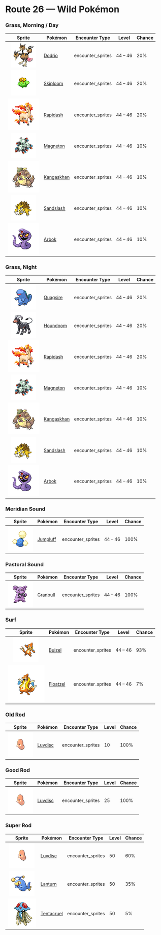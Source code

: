 # Route 26 — Wild Pokémon

### Grass, Morning / Day

| Sprite | Pokémon | Encounter Type | Level | Chance |
|:------:|---------|:--------------:|-------|--------|
| ![Dodrio](../../assets/sprites/dodrio/front.gif "Dodrio: If one of the heads gets to eat, the others will be satisfied, too, and they will stop squabbling.") | [Dodrio](../../pokemon/dodrio.md) | encounter_sprites| 44 – 46 | 20% |
| ![Skiploom](../../assets/sprites/skiploom/front.gif "Skiploom: It spreads its petals to absorb sunlight. It also floats in the air to get closer to the sun.") | [Skiploom](../../pokemon/skiploom.md) | encounter_sprites| 44 – 46 | 20% |
| ![Rapidash](../../assets/sprites/rapidash/front.gif "Rapidash: With incredible acceleration, it reaches its top speed of 150 mph after running just 10 steps.") | [Rapidash](../../pokemon/rapidash.md) | encounter_sprites| 44 – 46 | 20% |
| ![Magneton](../../assets/sprites/magneton/front.gif "Magneton: The MAGNEMITE are united by a magnetism so powerful, it dries all moisture in its vicinity.") | [Magneton](../../pokemon/magneton.md) | encounter_sprites| 44 – 46 | 10% |
| ![Kangaskhan](../../assets/sprites/kangaskhan/front.gif "Kangaskhan: To protect its young, it will never give up during battle, no matter how badly wounded it is.") | [Kangaskhan](../../pokemon/kangaskhan.md) | encounter_sprites| 44 – 46 | 10% |
| ![Sandslash](../../assets/sprites/sandslash/front.gif "Sandslash: If it digs at an incredible pace, it may snap off its spikes and claws. They grow back in a day.") | [Sandslash](../../pokemon/sandslash.md) | encounter_sprites| 44 – 46 | 10% |
| ![Arbok](../../assets/sprites/arbok/front.gif "Arbok: With a very vengeful nature, it won’t give up the chase, no matter how far, once it targets its prey.") | [Arbok](../../pokemon/arbok.md) | encounter_sprites| 44 – 46 | 10% |

### Grass, Night

| Sprite | Pokémon | Encounter Type | Level | Chance |
|:------:|---------|:--------------:|-------|--------|
| ![Quagsire](../../assets/sprites/quagsire/front.gif "Quagsire: Due to its relaxed and carefree attitude, it often bumps its head on boulders and boat hulls as it swims.") | [Quagsire](../../pokemon/quagsire.md) | encounter_sprites| 44 – 46 | 20% |
| ![Houndoom](../../assets/sprites/houndoom/front.gif "Houndoom: Upon hearing its eerie howls, other Pokémon get the shivers and head straight back to their nests.") | [Houndoom](../../pokemon/houndoom.md) | encounter_sprites| 44 – 46 | 20% |
| ![Rapidash](../../assets/sprites/rapidash/front.gif "Rapidash: With incredible acceleration, it reaches its top speed of 150 mph after running just 10 steps.") | [Rapidash](../../pokemon/rapidash.md) | encounter_sprites| 44 – 46 | 20% |
| ![Magneton](../../assets/sprites/magneton/front.gif "Magneton: The MAGNEMITE are united by a magnetism so powerful, it dries all moisture in its vicinity.") | [Magneton](../../pokemon/magneton.md) | encounter_sprites| 44 – 46 | 10% |
| ![Kangaskhan](../../assets/sprites/kangaskhan/front.gif "Kangaskhan: To protect its young, it will never give up during battle, no matter how badly wounded it is.") | [Kangaskhan](../../pokemon/kangaskhan.md) | encounter_sprites| 44 – 46 | 10% |
| ![Sandslash](../../assets/sprites/sandslash/front.gif "Sandslash: If it digs at an incredible pace, it may snap off its spikes and claws. They grow back in a day.") | [Sandslash](../../pokemon/sandslash.md) | encounter_sprites| 44 – 46 | 10% |
| ![Arbok](../../assets/sprites/arbok/front.gif "Arbok: With a very vengeful nature, it won’t give up the chase, no matter how far, once it targets its prey.") | [Arbok](../../pokemon/arbok.md) | encounter_sprites| 44 – 46 | 10% |

### Meridian Sound

| Sprite | Pokémon | Encounter Type | Level | Chance |
|:------:|---------|:--------------:|-------|--------|
| ![Jumpluff](../../assets/sprites/jumpluff/front.gif "Jumpluff: Drifts on seasonal winds and spreads its cotton-like spores all over the world to make more offspring.") | [Jumpluff](../../pokemon/jumpluff.md) | encounter_sprites| 44 – 46 | 100% |

### Pastoral Sound

| Sprite | Pokémon | Encounter Type | Level | Chance |
|:------:|---------|:--------------:|-------|--------|
| ![Granbull](../../assets/sprites/granbull/front.gif "Granbull: Because its fangs are too heavy, it always keeps its head tilted down. However, its bite is powerful.") | [Granbull](../../pokemon/granbull.md) | encounter_sprites| 44 – 46 | 100% |

### Surf

| Sprite | Pokémon | Encounter Type | Level | Chance |
|:------:|---------|:--------------:|-------|--------|
| ![Buizel](../../assets/sprites/buizel/front.gif "Buizel: It inflates its flotation sac, keeping its face above water in order to watch for prey movement.") | [Buizel](../../pokemon/buizel.md) | encounter_sprites| 44 – 46 | 93% |
| ![Floatzel](../../assets/sprites/floatzel/front.gif "Floatzel: With its flotation sac inflated, it can carry people on its back. It deflates the sac before it dives.") | [Floatzel](../../pokemon/floatzel.md) | encounter_sprites| 44 – 46 | 7% |

### Old Rod

| Sprite | Pokémon | Encounter Type | Level | Chance |
|:------:|---------|:--------------:|-------|--------|
| ![Luvdisc](../../assets/sprites/luvdisc/front.gif "Luvdisc: Its heart-shaped body makes it popular. In some places, you would give a LUVDISC to someone you love.") | [Luvdisc](../../pokemon/luvdisc.md) | encounter_sprites| 10 | 100% |

### Good Rod

| Sprite | Pokémon | Encounter Type | Level | Chance |
|:------:|---------|:--------------:|-------|--------|
| ![Luvdisc](../../assets/sprites/luvdisc/front.gif "Luvdisc: Its heart-shaped body makes it popular. In some places, you would give a LUVDISC to someone you love.") | [Luvdisc](../../pokemon/luvdisc.md) | encounter_sprites| 25 | 100% |

### Super Rod

| Sprite | Pokémon | Encounter Type | Level | Chance |
|:------:|---------|:--------------:|-------|--------|
| ![Luvdisc](../../assets/sprites/luvdisc/front.gif "Luvdisc: Its heart-shaped body makes it popular. In some places, you would give a LUVDISC to someone you love.") | [Luvdisc](../../pokemon/luvdisc.md) | encounter_sprites| 50 | 60% |
| ![Lanturn](../../assets/sprites/lanturn/front.gif "Lanturn: It blinds prey with an intense burst of light. With the prey incapacitated, the Pokémon swallows it in a single gulp.") | [Lanturn](../../pokemon/lanturn.md) | encounter_sprites| 50 | 35% |
| ![Tentacruel](../../assets/sprites/tentacruel/front.gif "Tentacruel: In battle, it extends all 80 of its tentacles to entrap its opponent inside a poisonous net.") | [Tentacruel](../../pokemon/tentacruel.md) | encounter_sprites| 50 | 5% |

